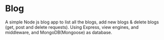 # Blog
A simple Node js blog app to list all the blogs, add new blogs & delete blogs (get, post and delete requests). Using Express, view engines, and middleware, and MongoDB(Mongoose) as database. 

